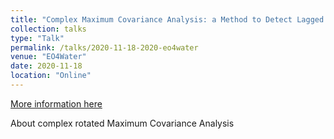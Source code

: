 ```yaml
---
title: "Complex Maximum Covariance Analysis: a Method to Detect Lagged Correlations Between Variables "
collection: talks
type: "Talk"
permalink: /talks/2020-11-18-2020-eo4water
venue: "EO4Water"
date: 2020-11-18
location: "Online"
---
```


[More information here](https://eo4water2020.esa.int/agenda/)

About complex rotated Maximum Covariance Analysis
